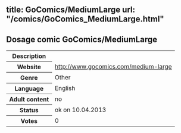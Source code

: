 title: GoComics/MediumLarge
url: "/comics/GoComics_MediumLarge.html"
---
Dosage comic GoComics/MediumLarge
-----------------------------------------

<table class="comicinfo">
<tr>
<th>Description</th><td></td>
</tr>
<tr>
<th>Website</th><td><a href="http://www.gocomics.com/medium-large">http://www.gocomics.com/medium-large</a></td>
</tr>
<tr>
<th>Genre</th><td>Other</td>
</tr>
<tr>
<th>Language</th><td>English</td>
</tr>
<tr>
<th>Adult content</th><td>no</td>
</tr>
<tr>
<th>Status</th><td>ok on 10.04.2013</td>
</tr>
<tr>
<th>Votes</th><td>0</div></td>
</tr>
</table>
